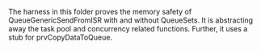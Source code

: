 The harness in this folder proves the memory safety of QueueGenericSendFromISR
with and without QueueSets. It is abstracting away the task pool and concurrency
related functions. Further, it uses a stub for prvCopyDataToQueue.
